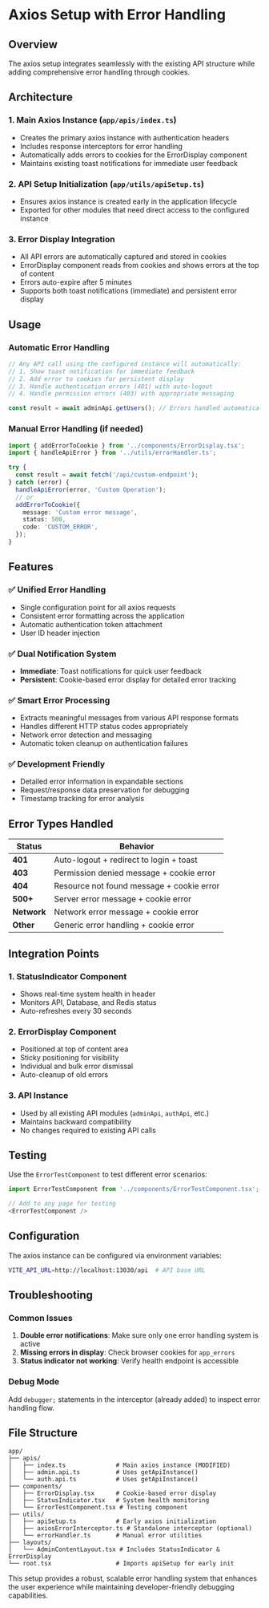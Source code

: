 # Axios Setup with Error Handling

## Overview

The axios setup integrates seamlessly with the existing API structure while adding comprehensive error handling through cookies.

## Architecture

### 1. **Main Axios Instance** (`app/apis/index.ts`)

- Creates the primary axios instance with authentication headers
- Includes response interceptors for error handling
- Automatically adds errors to cookies for the ErrorDisplay component
- Maintains existing toast notifications for immediate user feedback

### 2. **API Setup Initialization** (`app/utils/apiSetup.ts`)

- Ensures axios instance is created early in the application lifecycle
- Exported for other modules that need direct access to the configured instance

### 3. **Error Display Integration**

- All API errors are automatically captured and stored in cookies
- ErrorDisplay component reads from cookies and shows errors at the top of content
- Errors auto-expire after 5 minutes
- Supports both toast notifications (immediate) and persistent error display

## Usage

### Automatic Error Handling

```typescript
// Any API call using the configured instance will automatically:
// 1. Show toast notification for immediate feedback
// 2. Add error to cookies for persistent display
// 3. Handle authentication errors (401) with auto-logout
// 4. Handle permission errors (403) with appropriate messaging

const result = await adminApi.getUsers(); // Errors handled automatically
```

### Manual Error Handling (if needed)

```typescript
import { addErrorToCookie } from '../components/ErrorDisplay.tsx';
import { handleApiError } from '../utils/errorHandler.ts';

try {
  const result = await fetch('/api/custom-endpoint');
} catch (error) {
  handleApiError(error, 'Custom Operation');
  // or
  addErrorToCookie({
    message: 'Custom error message',
    status: 500,
    code: 'CUSTOM_ERROR',
  });
}
```

## Features

### ✅ **Unified Error Handling**

- Single configuration point for all axios requests
- Consistent error formatting across the application
- Automatic authentication token attachment
- User ID header injection

### ✅ **Dual Notification System**

- **Immediate**: Toast notifications for quick user feedback
- **Persistent**: Cookie-based error display for detailed error tracking

### ✅ **Smart Error Processing**

- Extracts meaningful messages from various API response formats
- Handles different HTTP status codes appropriately
- Network error detection and messaging
- Automatic token cleanup on authentication failures

### ✅ **Development Friendly**

- Detailed error information in expandable sections
- Request/response data preservation for debugging
- Timestamp tracking for error analysis

## Error Types Handled

| Status      | Behavior                                  |
| ----------- | ----------------------------------------- |
| **401**     | Auto-logout + redirect to login + toast   |
| **403**     | Permission denied message + cookie error  |
| **404**     | Resource not found message + cookie error |
| **500+**    | Server error message + cookie error       |
| **Network** | Network error message + cookie error      |
| **Other**   | Generic error handling + cookie error     |

## Integration Points

### 1. **StatusIndicator Component**

- Shows real-time system health in header
- Monitors API, Database, and Redis status
- Auto-refreshes every 30 seconds

### 2. **ErrorDisplay Component**

- Positioned at top of content area
- Sticky positioning for visibility
- Individual and bulk error dismissal
- Auto-cleanup of old errors

### 3. **API Instance**

- Used by all existing API modules (`adminApi`, `authApi`, etc.)
- Maintains backward compatibility
- No changes required to existing API calls

## Testing

Use the `ErrorTestComponent` to test different error scenarios:

```typescript
import ErrorTestComponent from '../components/ErrorTestComponent.tsx';

// Add to any page for testing
<ErrorTestComponent />
```

## Configuration

The axios instance can be configured via environment variables:

```bash
VITE_API_URL=http://localhost:13030/api  # API base URL
```

## Troubleshooting

### Common Issues

1. **Double error notifications**: Make sure only one error handling system is active
2. **Missing errors in display**: Check browser cookies for `app_errors`
3. **Status indicator not working**: Verify health endpoint is accessible

### Debug Mode

Add `debugger;` statements in the interceptor (already added) to inspect error handling flow.

## File Structure

```
app/
├── apis/
│   ├── index.ts              # Main axios instance (MODIFIED)
│   ├── admin.api.ts          # Uses getApiInstance()
│   └── auth.api.ts           # Uses getApiInstance()
├── components/
│   ├── ErrorDisplay.tsx      # Cookie-based error display
│   ├── StatusIndicator.tsx   # System health monitoring
│   └── ErrorTestComponent.tsx # Testing component
├── utils/
│   ├── apiSetup.ts           # Early axios initialization
│   ├── axiosErrorInterceptor.ts # Standalone interceptor (optional)
│   └── errorHandler.ts       # Manual error utilities
├── layouts/
│   └── AdminContentLayout.tsx # Includes StatusIndicator & ErrorDisplay
└── root.tsx                  # Imports apiSetup for early init
```

This setup provides a robust, scalable error handling system that enhances the user experience while maintaining developer-friendly debugging capabilities.
